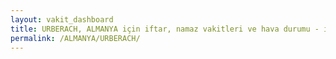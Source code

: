 ```yaml
---
layout: vakit_dashboard
title: URBERACH, ALMANYA için iftar, namaz vakitleri ve hava durumu - ilçe/eyalet seç
permalink: /ALMANYA/URBERACH/
---
```


<script type="text/javascript">
  var GLOBAL_COUNTRY = 'ALMANYA';
  var GLOBAL_CITY = 'URBERACH';
  var GLOBAL_STATE = '';
  var lat = 72;
  var lon = 21;
</script>
